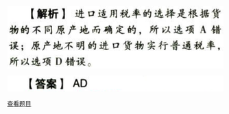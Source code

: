 ![](7d6bc415b65610c3e36642d450527751.png)

![](a4b68b2ca8fe0de2d80928002883b5a0.png)

[查看题目](../关税.本章真题.md#4-题目)

